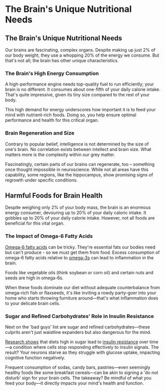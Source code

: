 # The Brain's Unique Nutritional Needs

## **The Brain's Unique Nutritional Needs**

Our brains are fascinating, complex organs. Despite making up just 2% of our body weight, they use a whopping 20% of the energy we consume. But that's not all; the brain has other unique characteristics.

### **The Brain's High Energy Consumption**

A high-performance engine needs top-quality fuel to run efficiently; your brain is no different. It consumes about one-fifth of your daily calorie intake. That's quite impressive, given its tiny size compared to the rest of your body.

This high demand for energy underscores how important it is to feed your mind with nutrient-rich foods. Doing so, you help ensure optimal performance and health for this critical organ.

### **Brain Regeneration and Size**

Contrary to popular belief, intelligence is not determined by the size of one's brain. No correlation exists between intellect and brain size. What matters more is the complexity within our grey matter.

Fascinatingly, certain parts of our brains can regenerate, too – something once thought impossible in neuroscience. While not all areas have this capability, some regions, like the hippocampus, show promising signs of regrowth under specific conditions.

## **Harmful Foods for Brain Health**

Despite weighing only 2% of your body mass, the brain is an enormous energy consumer, devouring up to 20% of your daily caloric intake. It gobbles up to 20% of your daily calorie intake. However, not all foods are beneficial for this vital organ.

### **The Impact of Omega-6 Fatty Acids**

[Omega-6 fatty acids](https://www.drberg.com/blog/omega-6-fats-and-inflammation) can be tricky. They're essential fats our bodies need but can't produce - so we must get them from food. Excess consumption of omega-6 fatty acids relative to [omega-3s](https://www.drberg.com/blog/omega-3-fatty-acids-reduce-insulin-resistance) can lead to inflammation in the brain.

Foods like vegetable oils (think soybean or corn oil) and certain nuts and seeds are high in omega-6s.

When these foods dominate our diet without adequate counterbalance from omega-rich fish or flaxseeds, it's like inviting a rowdy party-goer into your home who starts throwing furniture around—that's what inflammation does to your delicate brain cells.

### **Sugar and Refined Carbohydrates' Role in Insulin Resistance**

Next on the 'bad guys' list are sugar and refined carbohydrates—these culprits aren't just waistline expanders but also dangerous for the mind.

[Research shows](https://www.ncbi.nlm.nih.gov/pmc/articles/PMC5133120) that diets high in sugar lead to [insulin resistance](https://www.drberg.com/blog/insulin-resistance-and-gluconeogenesis) over time—a condition where cells stop responding effectively to insulin signals. The result? Your neurons starve as they struggle with glucose uptake, impacting cognitive function negatively.

Frequent consumption of sodas, candy bars, pastries—even seemingly healthy foods like some breakfast cereals—can be akin to signing a 'do not disturb' sign for your brain cells. The takeaway? Be mindful of what you feed your body—it directly impacts your mind's health and function.